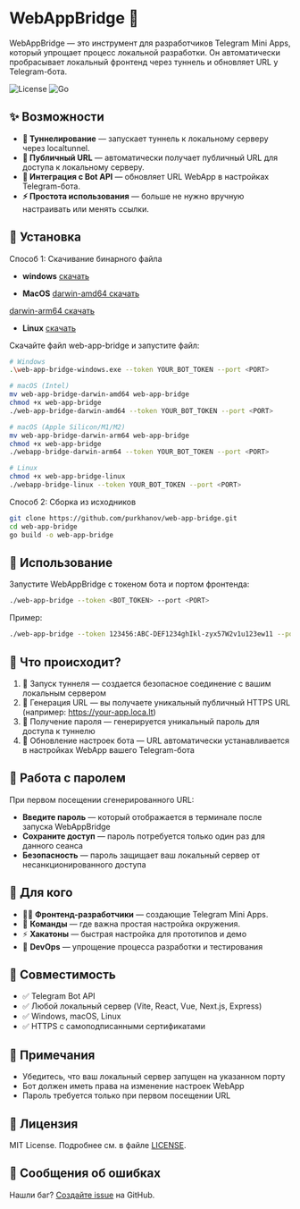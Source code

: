 # WebAppBridge 🚀

WebAppBridge — это инструмент для разработчиков Telegram Mini Apps, который упрощает процесс локальной разработки. Он автоматически пробрасывает локальный фронтенд через туннель и обновляет URL у Telegram-бота.

![License](https://img.shields.io/badge/license-MIT-green) 
![Go](https://img.shields.io/badge/Go-1.18%2B-blue)

## ✨ Возможности

- **🚀 Туннелирование** — запускает туннель к локальному серверу через localtunnel.
- **🔗 Публичный URL** — автоматически получает публичный URL для доступа к локальному серверу.
- **🤖 Интеграция с Bot API** — обновляет URL WebApp в настройках Telegram-бота.
- **⚡ Простота использования** — больше не нужно вручную настраивать или менять ссылки.

## 🔧 Установка

Способ 1: Скачивание бинарного файла

- **windows** [скачать](https://github.com/purkhanov/web-app-bridge/raw/refs/heads/main/bin/webapp-bridge-windows.exe)

- **MacOS** [darwin-amd64 скачать](https://github.com/purkhanov/web-app-bridge/raw/refs/heads/main/bin/webapp-bridge-darwin-amd64)

[darwin-arm64 скачать](https://github.com/purkhanov/web-app-bridge/raw/refs/heads/main/bin/webapp-bridge-darwin-arm64)

- **Linux** [скачать](https://github.com/purkhanov/web-app-bridge/raw/refs/heads/main/bin/webapp-bridge-linux)

Скачайте файл web-app-bridge и запустите файл:
```bash
# Windows
.\web-app-bridge-windows.exe --token YOUR_BOT_TOKEN --port <PORT>

# macOS (Intel)
mv web-app-bridge-darwin-amd64 web-app-bridge
chmod +x web-app-bridge
./web-app-bridge-darwin-amd64 --token YOUR_BOT_TOKEN --port <PORT>

# macOS (Apple Silicon/M1/M2)
mv web-app-bridge-darwin-arm64 web-app-bridge
chmod +x web-app-bridge
./webapp-bridge-darwin-arm64 --token YOUR_BOT_TOKEN --port <PORT>

# Linux
chmod +x web-app-bridge-linux
./webapp-bridge-linux --token YOUR_BOT_TOKEN --port <PORT>
```

Способ 2: Сборка из исходников
```bash
git clone https://github.com/purkhanov/web-app-bridge.git
cd web-app-bridge
go build -o web-app-bridge
```

## 🚀 Использование

Запустите WebAppBridge с токеном бота и портом фронтенда:
```bash
./web-app-bridge --token <BOT_TOKEN> --port <PORT>
```

Пример:
```bash
./web-app-bridge --token 123456:ABC-DEF1234ghIkl-zyx57W2v1u123ew11 --port 3000
```

## 🔄 Что происходит?
1. 🔄 Запуск туннеля — создается безопасное соединение с вашим локальным сервером
2. 🔗 Генерация URL — вы получаете уникальный публичный HTTPS URL (например: https://your-app.loca.lt)
3. 🔐 Получение пароля — генерируется уникальный пароль для доступа к туннелю
4. 🤖 Обновление настроек бота — URL автоматически устанавливается в настройках WebApp вашего Telegram-бота

## 🔐 Работа с паролем

При первом посещении сгенерированного URL:

- **Введите пароль** — который отображается в терминале после запуска WebAppBridge
- **Сохраните доступ** — пароль потребуется только один раз для данного сеанса
- **Безопасность** — пароль защищает ваш локальный сервер от несанкционированного доступа

## 🎯 Для кого
* 👨‍💻 **Фронтенд-разработчики** — создающие Telegram Mini Apps.
* 👥 **Команды** — где важна простая настройка окружения.
* ⚡ **Хакатоны** — быстрая настройка для прототипов и демо
* 🔧 **DevOps** — упрощение процесса разработки и тестирования

## 🤝 Совместимость
* ✅ Telegram Bot API
* ✅ Любой локальный сервер (Vite, React, Vue, Next.js, Express)
* ✅ Windows, macOS, Linux
* ✅ HTTPS с самоподписанными сертификатами

## 📝 Примечания
* Убедитесь, что ваш локальный сервер запущен на указанном порту
* Бот должен иметь права на изменение настроек WebApp
* Пароль требуется только при первом посещении URL

## 📜 Лицензия
MIT License. Подробнее см. в файле [LICENSE](https://github.com/purkhanov/web-app-bridge/blob/main/LICENSE).

## 🐛 Сообщения об ошибках
Нашли баг? [Создайте issue](https://github.com/purkhanov/web-app-bridge/issues) на GitHub.